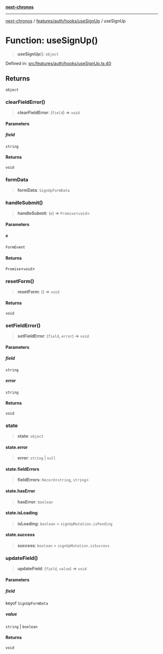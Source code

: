 [**next-chronos**](../../../../../README.md)

***

[next-chronos](../../../../../README.md) / [features/auth/hooks/useSignUp](../README.md) / useSignUp

# Function: useSignUp()

> **useSignUp**(): `object`

Defined in: [src/features/auth/hooks/useSignUp.ts:40](https://github.com/Bababum95/next-chronos/blob/41860730c8dd12c16699269e1eee86402c8d1a9f/src/features/auth/hooks/useSignUp.ts#L40)

## Returns

`object`

### clearFieldError()

> **clearFieldError**: (`field`) => `void`

#### Parameters

##### field

`string`

#### Returns

`void`

### formData

> **formData**: `SignUpFormData`

### handleSubmit()

> **handleSubmit**: (`e`) => `Promise`\<`void`\>

#### Parameters

##### e

`FormEvent`

#### Returns

`Promise`\<`void`\>

### resetForm()

> **resetForm**: () => `void`

#### Returns

`void`

### setFieldError()

> **setFieldError**: (`field`, `error`) => `void`

#### Parameters

##### field

`string`

##### error

`string`

#### Returns

`void`

### state

> **state**: `object`

#### state.error

> **error**: `string` \| `null`

#### state.fieldErrors

> **fieldErrors**: `Record`\<`string`, `string`\>

#### state.hasError

> **hasError**: `boolean`

#### state.isLoading

> **isLoading**: `boolean` = `signUpMutation.isPending`

#### state.success

> **success**: `boolean` = `signUpMutation.isSuccess`

### updateField()

> **updateField**: (`field`, `value`) => `void`

#### Parameters

##### field

keyof `SignUpFormData`

##### value

`string` | `boolean`

#### Returns

`void`
